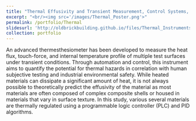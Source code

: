 ```yaml
---
title: "Thermal Effusivity and Transient Measurement, Control Systems, and Simulations"
excerpt: "<br/><img src='/images/Thermal_Poster.png'>"
permalink: /portfolio/Thermal
slidesurl: 'http://oldbrickbuilding.github.io/files/Thermal_Instruments_Presentation_General.pdf'
collection: portfolio
---
```


An advanced thermesthesiometer has been developed to measure the heat flux, touch-force, and internal temperature profile of multiple test surfaces under transient conditions.  Through automation and control, this instrument aims to quantify the potential for thermal hazards in correlation with human subjective testing and industrial environmental safety. While heated materials can dissipate a significant amount of heat, it is not always possible to theoretically predict the effusivity of the material as most materials are often composed of complex composite shells or housed in materials that vary in surface texture. In this study, various several materials are thermally regulated using a programmable logic controller (PLC) and PID algorithms. 

